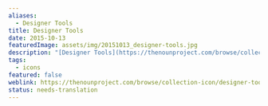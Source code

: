 ```yaml
---
aliases:
  - Designer Tools
title: Designer Tools
date: 2015-10-13
featuredImage: assets/img/20151013_designer-tools.jpg
description: "[Designer Tools](https://thenounproject.com/browse/collection-icon/designer-tools-6729/) ist eine kleine Icon Sammlung welche ich in Illustrator gezeichnet und auf Noun Project als Vektorgrafiken zur Verfügung stelle."
tags:
  - icons
featured: false
weblink: https://thenounproject.com/browse/collection-icon/designer-tools-6729/
status: needs-translation
---
```

